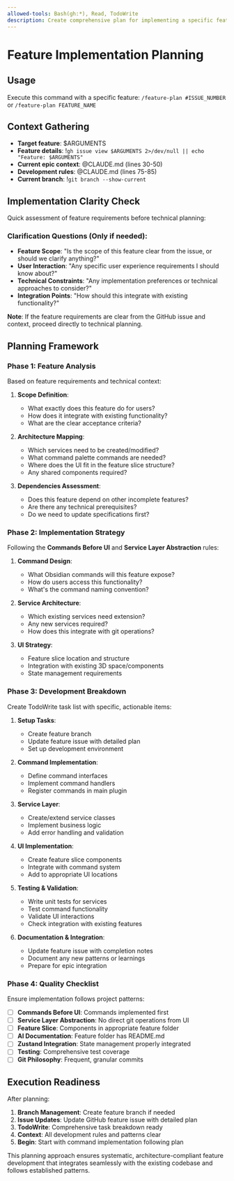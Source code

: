 ```yaml
---
allowed-tools: Bash(gh:*), Read, TodoWrite
description: Create comprehensive plan for implementing a specific feature
---
```


# Feature Implementation Planning

## Usage
Execute this command with a specific feature: `/feature-plan #ISSUE_NUMBER` or `/feature-plan FEATURE_NAME`

## Context Gathering
- **Target feature**: $ARGUMENTS
- **Feature details**: !`gh issue view $ARGUMENTS 2>/dev/null || echo "Feature: $ARGUMENTS"`
- **Current epic context**: @CLAUDE.md (lines 30-50)
- **Development rules**: @CLAUDE.md (lines 75-85)
- **Current branch**: !`git branch --show-current`

## Implementation Clarity Check

Quick assessment of feature requirements before technical planning:

### Clarification Questions (Only if needed):
- **Feature Scope**: "Is the scope of this feature clear from the issue, or should we clarify anything?"
- **User Interaction**: "Any specific user experience requirements I should know about?"
- **Technical Constraints**: "Any implementation preferences or technical approaches to consider?"
- **Integration Points**: "How should this integrate with existing functionality?"

**Note**: If the feature requirements are clear from the GitHub issue and context, proceed directly to technical planning.

## Planning Framework

### Phase 1: Feature Analysis
Based on feature requirements and technical context:

1. **Scope Definition**:
   - What exactly does this feature do for users?
   - How does it integrate with existing functionality?
   - What are the clear acceptance criteria?

2. **Architecture Mapping**:
   - Which services need to be created/modified?
   - What command palette commands are needed?
   - Where does the UI fit in the feature slice structure?
   - Any shared components required?

3. **Dependencies Assessment**:
   - Does this feature depend on other incomplete features?
   - Are there any technical prerequisites?
   - Do we need to update specifications first?

### Phase 2: Implementation Strategy
Following the **Commands Before UI** and **Service Layer Abstraction** rules:

1. **Command Design**:
   - What Obsidian commands will this feature expose?
   - How do users access this functionality?
   - What's the command naming convention?

2. **Service Architecture**:
   - Which existing services need extension?
   - Any new services required?
   - How does this integrate with git operations?

3. **UI Strategy**:
   - Feature slice location and structure
   - Integration with existing 3D space/components
   - State management requirements

### Phase 3: Development Breakdown
Create TodoWrite task list with specific, actionable items:

1. **Setup Tasks**:
   - Create feature branch
   - Update feature issue with detailed plan
   - Set up development environment

2. **Command Implementation**:
   - Define command interfaces
   - Implement command handlers
   - Register commands in main plugin

3. **Service Layer**:
   - Create/extend service classes
   - Implement business logic
   - Add error handling and validation

4. **UI Implementation**:
   - Create feature slice components
   - Integrate with command system
   - Add to appropriate UI locations

5. **Testing & Validation**:
   - Write unit tests for services
   - Test command functionality
   - Validate UI interactions
   - Check integration with existing features

6. **Documentation & Integration**:
   - Update feature issue with completion notes
   - Document any new patterns or learnings
   - Prepare for epic integration

### Phase 4: Quality Checklist
Ensure implementation follows project patterns:

- [ ] **Commands Before UI**: Commands implemented first
- [ ] **Service Layer Abstraction**: No direct git operations from UI
- [ ] **Feature Slice**: Components in appropriate feature folder
- [ ] **AI Documentation**: Feature folder has README.md
- [ ] **Zustand Integration**: State management properly integrated
- [ ] **Testing**: Comprehensive test coverage
- [ ] **Git Philosophy**: Frequent, granular commits

## Execution Readiness
After planning:

1. **Branch Management**: Create feature branch if needed
2. **Issue Updates**: Update GitHub feature issue with detailed plan
3. **TodoWrite**: Comprehensive task breakdown ready
4. **Context**: All development rules and patterns clear
5. **Begin**: Start with command implementation following plan

This planning approach ensures systematic, architecture-compliant feature development that integrates seamlessly with the existing codebase and follows established patterns.